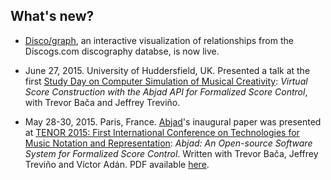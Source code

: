 ## What's new?

-   [Disco/graph](http://discograph.mbrsi.org), an interactive visualization of
    relationships from the Discogs.com discography databse, is now live.

-   June 27, 2015. University of Huddersfield, UK. Presented a talk at the
    first [Study Day on Computer Simulation of Musical
    Creativity](https://simulationofmusicalcreativity.wordpress.com/):
    *Virtual Score Construction with the Abjad API for Formalized Score
    Control*, with Trevor Bača and Jeffrey Treviño.

-   May 28-30, 2015. Paris, France. [Abjad](http://abjad.mbrsi.org)'s inaugural
    paper was presented at [TENOR 2015: First International Conference on
    Technologies for Music Notation and
    Representation](http://tenor2015.tenor-conference.org/): *Abjad: An
    Open-source Software System for Formalized Score Control*. Written with
    Trevor Bača, Jeffrey Treviño and Víctor Adán. PDF available
    [here](https://github.com/Abjad/tenor2015/blob/master/abjad.pdf).